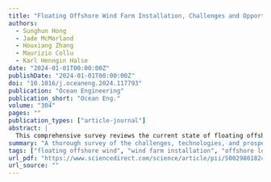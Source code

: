 ```yaml
---
title: "Floating Offshore Wind Farm Installation, Challenges and Opportunities: A Comprehensive Survey"
authors:
  - Sunghun Hong
  - Jade McMorland
  - Houxiang Zhang
  - Maurizio Collu
  - Karl Henngin Halse
date: "2024-01-01T00:00:00Z"
publishDate: "2024-01-01T00:00:00Z"
doi: "10.1016/j.oceaneng.2024.117793"
publication: "Ocean Engineering"
publication_short: "Ocean Eng."
volume: "304"
pages: ""
publication_types: ["article-journal"]
abstract: |
  This comprehensive survey reviews the current state of floating offshore wind farm (FOWF) installation, highlighting major technical challenges and emerging opportunities. The paper synthesizes findings from existing projects, academic studies, and industrial practices to offer insights into installation methodologies, logistics, dynamic positioning, and weather-related constraints. The survey also identifies future research directions and innovations needed to scale FOWF deployment.
summary: "A thorough survey of the challenges, technologies, and prospects in floating offshore wind farm installation, published in Ocean Engineering."
tags: ["floating offshore wind", "wind farm installation", "offshore logistics", "renewable energy", "Ocean Engineering"]
url_pdf: "https://www.sciencedirect.com/science/article/pii/S0029801824011314"
url_source: ""
---
```

